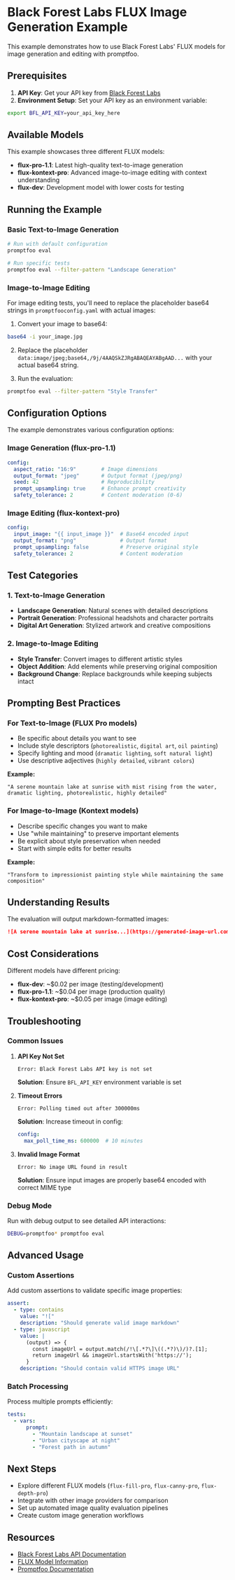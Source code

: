 # Black Forest Labs FLUX Image Generation Example

This example demonstrates how to use Black Forest Labs' FLUX models for image generation and editing with promptfoo.

## Prerequisites

1. **API Key**: Get your API key from [Black Forest Labs](https://docs.bfl.ml/)
2. **Environment Setup**: Set your API key as an environment variable:

```bash
export BFL_API_KEY=your_api_key_here
```

## Available Models

This example showcases three different FLUX models:

- **flux-pro-1.1**: Latest high-quality text-to-image generation
- **flux-kontext-pro**: Advanced image-to-image editing with context understanding  
- **flux-dev**: Development model with lower costs for testing

## Running the Example

### Basic Text-to-Image Generation

```bash
# Run with default configuration
promptfoo eval

# Run specific tests
promptfoo eval --filter-pattern "Landscape Generation"
```

### Image-to-Image Editing

For image editing tests, you'll need to replace the placeholder base64 strings in `promptfooconfig.yaml` with actual images:

1. Convert your image to base64:
```bash
base64 -i your_image.jpg
```

2. Replace the placeholder `data:image/jpeg;base64,/9j/4AAQSkZJRgABAQEAYABgAAD...` with your actual base64 string.

3. Run the evaluation:
```bash
promptfoo eval --filter-pattern "Style Transfer"
```

## Configuration Options

The example demonstrates various configuration options:

### Image Generation (flux-pro-1.1)
```yaml
config:
  aspect_ratio: "16:9"        # Image dimensions
  output_format: "jpeg"       # Output format (jpeg/png)
  seed: 42                    # Reproducibility
  prompt_upsampling: true     # Enhance prompt creativity
  safety_tolerance: 2         # Content moderation (0-6)
```

### Image Editing (flux-kontext-pro)
```yaml
config:
  input_image: "{{ input_image }}"  # Base64 encoded input
  output_format: "png"              # Output format
  prompt_upsampling: false          # Preserve original style
  safety_tolerance: 2               # Content moderation
```

## Test Categories

### 1. Text-to-Image Generation
- **Landscape Generation**: Natural scenes with detailed descriptions
- **Portrait Generation**: Professional headshots and character portraits
- **Digital Art Generation**: Stylized artwork and creative compositions

### 2. Image-to-Image Editing
- **Style Transfer**: Convert images to different artistic styles
- **Object Addition**: Add elements while preserving original composition
- **Background Change**: Replace backgrounds while keeping subjects intact

## Prompting Best Practices

### For Text-to-Image (FLUX Pro models)
- Be specific about details you want to see
- Include style descriptors (`photorealistic`, `digital art`, `oil painting`)
- Specify lighting and mood (`dramatic lighting`, `soft natural light`)
- Use descriptive adjectives (`highly detailed`, `vibrant colors`)

**Example:**
```
"A serene mountain lake at sunrise with mist rising from the water, dramatic lighting, photorealistic, highly detailed"
```

### For Image-to-Image (Kontext models)
- Describe specific changes you want to make
- Use "while maintaining" to preserve important elements
- Be explicit about style preservation when needed
- Start with simple edits for better results

**Example:**
```
"Transform to impressionist painting style while maintaining the same composition"
```

## Understanding Results

The evaluation will output markdown-formatted images:
```markdown
![A serene mountain lake at sunrise...](https://generated-image-url.com/image.jpg)
```

## Cost Considerations

Different models have different pricing:
- **flux-dev**: ~$0.02 per image (testing/development)
- **flux-pro-1.1**: ~$0.04 per image (production quality)
- **flux-kontext-pro**: ~$0.05 per image (image editing)

## Troubleshooting

### Common Issues

1. **API Key Not Set**
   ```
   Error: Black Forest Labs API key is not set
   ```
   **Solution**: Ensure `BFL_API_KEY` environment variable is set

2. **Timeout Errors**
   ```
   Error: Polling timed out after 300000ms
   ```
   **Solution**: Increase timeout in config:
   ```yaml
   config:
     max_poll_time_ms: 600000  # 10 minutes
   ```

3. **Invalid Image Format**
   ```
   Error: No image URL found in result
   ```
   **Solution**: Ensure input images are properly base64 encoded with correct MIME type

### Debug Mode

Run with debug output to see detailed API interactions:
```bash
DEBUG=promptfoo* promptfoo eval
```

## Advanced Usage

### Custom Assertions

Add custom assertions to validate specific image properties:

```yaml
assert:
  - type: contains
    value: "!["
    description: "Should generate valid image markdown"
  - type: javascript
    value: |
      (output) => {
        const imageUrl = output.match(/!\[.*?\]\((.*?)\)/)?.[1];
        return imageUrl && imageUrl.startsWith('https://');
      }
    description: "Should contain valid HTTPS image URL"
```

### Batch Processing

Process multiple prompts efficiently:

```yaml
tests:
  - vars:
      prompt: 
        - "Mountain landscape at sunset"
        - "Urban cityscape at night"
        - "Forest path in autumn"
```

## Next Steps

- Explore different FLUX models (`flux-fill-pro`, `flux-canny-pro`, `flux-depth-pro`)
- Integrate with other image providers for comparison
- Set up automated image quality evaluation pipelines
- Create custom image generation workflows

## Resources

- [Black Forest Labs API Documentation](https://docs.bfl.ml/)
- [FLUX Model Information](https://blackforestlabs.ai/)
- [Promptfoo Documentation](https://promptfoo.dev/docs/) 